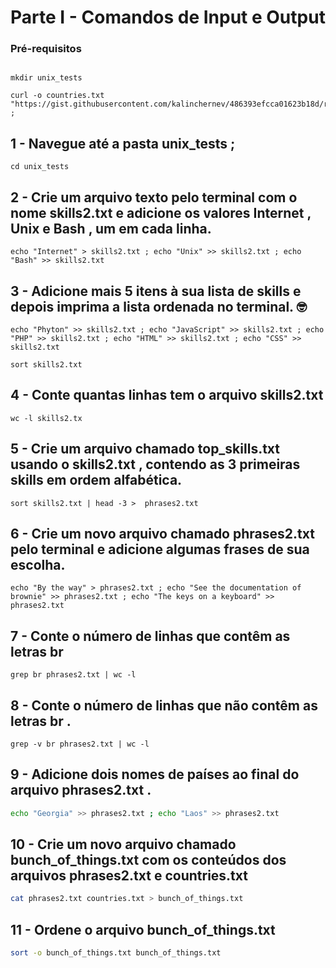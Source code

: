 # Parte I - Comandos de Input e Output

### Pré-requisitos
```console

mkdir unix_tests

curl -o countries.txt "https://gist.githubusercontent.com/kalinchernev/486393efcca01623b18d/raw/daa24c9fea66afb7d68f8d69f0c4b8eeb9406e83/countries" ;
```

## 1 - Navegue até a pasta unix_tests ;

```console
cd unix_tests
```

## 2 - Crie um arquivo texto pelo terminal com o nome skills2.txt e adicione os valores Internet , Unix e Bash , um em cada linha.

```console
echo "Internet" > skills2.txt ; echo "Unix" >> skills2.txt ; echo "Bash" >> skills2.txt
```

## 3 - Adicione mais 5 itens à sua lista de skills e depois imprima a lista ordenada no terminal. 🤓
```console
echo "Phyton" >> skills2.txt ; echo "JavaScript" >> skills2.txt ; echo "PHP" >> skills2.txt ; echo "HTML" >> skills2.txt ; echo "CSS" >> skills2.txt

sort skills2.txt
```

## 4 - Conte quantas linhas tem o arquivo skills2.txt
```console
wc -l skills2.tx
```

## 5 - Crie um arquivo chamado top_skills.txt usando o skills2.txt , contendo as 3 primeiras skills em ordem alfabética.
```console
sort skills2.txt | head -3 >  phrases2.txt
```

## 6 - Crie um novo arquivo chamado phrases2.txt pelo terminal e adicione algumas frases de sua escolha.
```console
echo "By the way" > phrases2.txt ; echo "See the documentation of brownie" >> phrases2.txt ; echo "The keys on a keyboard" >> phrases2.txt
```

## 7 - Conte o número de linhas que contêm as letras br
```console
grep br phrases2.txt | wc -l
```

## 8 - Conte o número de linhas que não contêm as letras br .
```shell
grep -v br phrases2.txt | wc -l
```

## 9 - Adicione dois nomes de países ao final do arquivo phrases2.txt .
```sh
echo "Georgia" >> phrases2.txt ; echo "Laos" >> phrases2.txt
```

## 10 - Crie um novo arquivo chamado bunch_of_things.txt com os conteúdos dos arquivos phrases2.txt e countries.txt
```bash
cat phrases2.txt countries.txt > bunch_of_things.txt
```

## 11 - Ordene o arquivo bunch_of_things.txt
```zsh
sort -o bunch_of_things.txt bunch_of_things.txt
```
